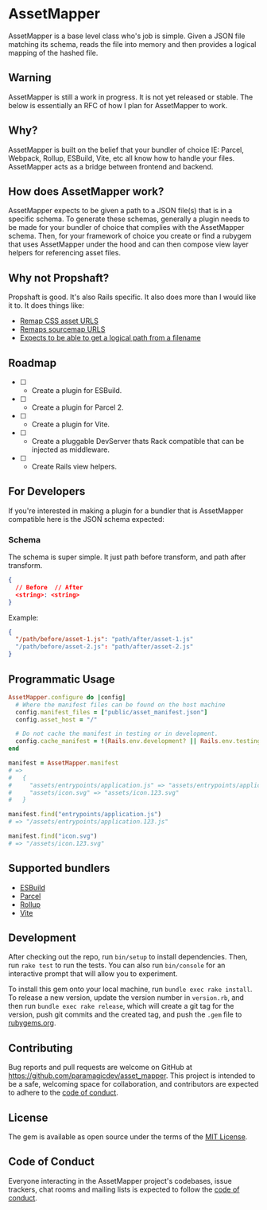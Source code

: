 # AssetMapper

AssetMapper is a base level class who's job is simple.
Given a JSON file matching its schema, reads the file into
memory and then provides a logical mapping of the hashed
file.

## Warning

AssetMapper is still a work in progress. It
is not yet released or stable. The below is essentially an
RFC of how I plan for AssetMapper to work.

## Why?

AssetMapper is built on the belief that your bundler
of choice IE: Parcel, Webpack, Rollup, ESBuild, Vite, etc
all know how to handle your files. AssetMapper acts as a
bridge between frontend and backend.

## How does AssetMapper work?

AssetMapper expects to be given a path to a JSON file(s) that
is in a specific schema. To generate these schemas,
generally a plugin needs to be made for your bundler of
choice that complies with the AssetMapper schema. Then, for
your framework of choice you create or find a rubygem that
uses AssetMapper under the hood and can then compose view
layer helpers for referencing asset files.

## Why not Propshaft?

Propshaft is good. It's also Rails specific. It also does
more than I would like it to. It does things like:

- [Remap CSS asset URLS](https://github.com/rails/propshaft/blob/main/lib/propshaft/compilers/css_asset_urls.rb)
- [Remaps sourcemap URLS](https://github.com/rails/propshaft/blob/main/lib/propshaft/compilers/source_mapping_urls.rb)
- [Expects to be able to get a logical path from a filename](https://github.com/rails/propshaft/blob/bef8a9a500e66215dcc87d8752869a99a10cd9e1/lib/propshaft/asset.rb#L31)

## Roadmap

- [ ] - Create a plugin for ESBuild.
- [ ] - Create a plugin for Parcel 2.
- [ ] - Create a plugin for Vite.
- [ ] - Create a pluggable DevServer thats Rack compatible that can be injected as middleware.
- [ ] - Create Rails view helpers.

## For Developers

If you're interested in making a plugin for a bundler that is AssetMapper compatible
here is the JSON schema expected:

### Schema

The schema is super simple. It just path before transform, and path after transform.

```json
{
  // Before  // After
  <string>: <string>
}
```

Example:

```json
{
  "/path/before/asset-1.js": "path/after/asset-1.js"
  "/path/before/asset-2.js": "path/after/asset-2.js"
}
```

## Programmatic Usage

```rb
AssetMapper.configure do |config|
  # Where the manifest files can be found on the host machine
  config.manifest_files = ["public/asset_manifest.json"]
  config.asset_host = "/"

  # Do not cache the manifest in testing or in development.
  config.cache_manifest = !(Rails.env.development? || Rails.env.testing?)
end

manifest = AssetMapper.manifest
# =>
#   {
#     "assets/entrypoints/application.js" => "assets/entrypoints/application.123.js"
#     "assets/icon.svg" => "assets/icon.123.svg"
#   }

manifest.find("entrypoints/application.js")
# => "/assets/entrypoints/application.123.js"

manifest.find("icon.svg")
# => "/assets/icon.123.svg"
```

## Supported bundlers

- [ESBuild](/docs/esbuild)
- [Parcel](/docs/parcel2)
- [Rollup](/docs/rollup)
- [Vite](/docs/vite/)

## Development

After checking out the repo, run `bin/setup` to install dependencies. Then, run `rake test` to run the tests. You can also run `bin/console` for an interactive prompt that will allow you to experiment.

To install this gem onto your local machine, run `bundle exec rake install`. To release a new version, update the version number in `version.rb`, and then run `bundle exec rake release`, which will create a git tag for the version, push git commits and the created tag, and push the `.gem` file to [rubygems.org](https://rubygems.org).

## Contributing

Bug reports and pull requests are welcome on GitHub at https://github.com/paramagicdev/asset_mapper. This project is intended to be a safe, welcoming space for collaboration, and contributors are expected to adhere to the [code of conduct](https://github.com/paramagicdev/asset_mapper/blob/main/CODE_OF_CONDUCT.md).

## License

The gem is available as open source under the terms of the [MIT License](https://opensource.org/licenses/MIT).

## Code of Conduct

Everyone interacting in the AssetMapper project's codebases, issue trackers, chat rooms and mailing lists is expected to follow the [code of conduct](https://github.com/paramagicdev/asset_mapper/blob/main/CODE_OF_CONDUCT.md).
